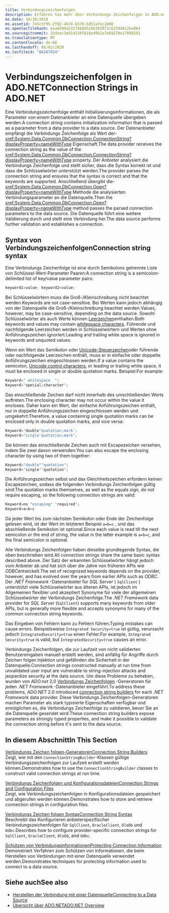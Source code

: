 ```yaml
---
title: Verbindungszeichenfolgen
description: Erfahren Sie mehr über Verbindungs Zeichenfolgen in ADO.net, die Initialisierungs Informationen enthalten, die als Parameter von einem Datenanbieter an eine Datenquelle übergeben werden.
ms.date: 10/10/2018
ms.assetid: 745c5f95-2f02-4674-b378-6d51a7ec2490
ms.openlocfilehash: baa6599a532746895cbb3920f2c623dd4c2be864
ms.sourcegitcommit: 33deec3e814238fb18a49b2a7e89278e27888291
ms.translationtype: MT
ms.contentlocale: de-DE
ms.lasthandoff: 06/02/2020
ms.locfileid: "84287024"
---
```

# <a name="connection-strings-in-adonet"></a><span data-ttu-id="b2e3c-103">Verbindungszeichenfolgen in ADO.NET</span><span class="sxs-lookup"><span data-stu-id="b2e3c-103">Connection Strings in ADO.NET</span></span>

<span data-ttu-id="b2e3c-104">Eine Verbindungszeichenfolge enthält Initialisierungsinformationen, die als Parameter von einem Datenanbieter an eine Datenquelle übergeben werden.</span><span class="sxs-lookup"><span data-stu-id="b2e3c-104">A connection string contains initialization information that is passed as a parameter from a data provider to a data source.</span></span> <span data-ttu-id="b2e3c-105">Der Datenanbieter empfängt die Verbindungs Zeichenfolge als Wert der- <xref:System.Data.Common.DbConnection.ConnectionString?displayProperty=nameWithType> Eigenschaft.</span><span class="sxs-lookup"><span data-stu-id="b2e3c-105">The data provider receives the connection string as the value of the <xref:System.Data.Common.DbConnection.ConnectionString?displayProperty=nameWithType> property.</span></span> <span data-ttu-id="b2e3c-106">Der Anbieter analysiert die Verbindungs Zeichenfolge und stellt sicher, dass die Syntax korrekt ist und dass die Schlüsselwörter unterstützt werden.</span><span class="sxs-lookup"><span data-stu-id="b2e3c-106">The provider parses the connection string and ensures that the syntax is correct and that the keywords are supported.</span></span> <span data-ttu-id="b2e3c-107">Anschließend übergibt die- <xref:System.Data.Common.DbConnection.Open?displayProperty=nameWithType> Methode die analysierten Verbindungsparameter an die Datenquelle.</span><span class="sxs-lookup"><span data-stu-id="b2e3c-107">Then the <xref:System.Data.Common.DbConnection.Open?displayProperty=nameWithType> method passes the parsed connection parameters to the data source.</span></span> <span data-ttu-id="b2e3c-108">Die Datenquelle führt eine weitere Validierung durch und stellt eine Verbindung her.</span><span class="sxs-lookup"><span data-stu-id="b2e3c-108">The data source performs further validation and establishes a connection.</span></span>

## <a name="connection-string-syntax"></a><span data-ttu-id="b2e3c-109">Syntax von Verbindungszeichenfolgen</span><span class="sxs-lookup"><span data-stu-id="b2e3c-109">Connection string syntax</span></span>

<span data-ttu-id="b2e3c-110">Eine Verbindungs Zeichenfolge ist eine durch Semikolons getrennte Liste von Schlüssel-Wert-Parameter Paaren:</span><span class="sxs-lookup"><span data-stu-id="b2e3c-110">A connection string is a semicolon-delimited list of key/value parameter pairs:</span></span>

```csharp
keyword1=value; keyword2=value;
```

<span data-ttu-id="b2e3c-111">Bei Schlüsselwörtern muss die Groß-/Kleinschreibung nicht beachtet werden.</span><span class="sxs-lookup"><span data-stu-id="b2e3c-111">Keywords are not case-sensitive.</span></span> <span data-ttu-id="b2e3c-112">Bei Werten kann jedoch abhängig von der Datenquelle die Groß-/Kleinschreibung beachtet werden.</span><span class="sxs-lookup"><span data-stu-id="b2e3c-112">Values, however, may be case-sensitive, depending on the data source.</span></span> <span data-ttu-id="b2e3c-113">Sowohl Schlüsselwörter als auch Werte können [Leerzeichen](https://en.wikipedia.org/wiki/Whitespace_character#Unicode)enthalten.</span><span class="sxs-lookup"><span data-stu-id="b2e3c-113">Both keywords and values may contain [whitespace characters](https://en.wikipedia.org/wiki/Whitespace_character#Unicode).</span></span> <span data-ttu-id="b2e3c-114">Führende und nachfolgende Leerzeichen werden in Schlüsselwörtern und Werten ohne Anführungszeichen ignoriert.</span><span class="sxs-lookup"><span data-stu-id="b2e3c-114">Leading and trailing white space is ignored in keywords and unquoted values.</span></span>

<span data-ttu-id="b2e3c-115">Wenn ein Wert das Semikolon oder [Unicode-Steuerzeichen](https://en.wikipedia.org/wiki/Unicode_control_characters)oder führende oder nachfolgende Leerzeichen enthält, muss er in einfache oder doppelte Anführungszeichen eingeschlossen werden.</span><span class="sxs-lookup"><span data-stu-id="b2e3c-115">If a value contains the semicolon, [Unicode control characters](https://en.wikipedia.org/wiki/Unicode_control_characters), or leading or trailing white space, it must be enclosed in single or double quotation marks.</span></span> <span data-ttu-id="b2e3c-116">Beispiel:</span><span class="sxs-lookup"><span data-stu-id="b2e3c-116">For example:</span></span>

```csharp
Keyword=" whitespace  ";
Keyword='special;character';
```

<span data-ttu-id="b2e3c-117">Das einschließende Zeichen darf nicht innerhalb des umschließenden Werts auftreten.</span><span class="sxs-lookup"><span data-stu-id="b2e3c-117">The enclosing character may not occur within the value it encloses.</span></span> <span data-ttu-id="b2e3c-118">Daher kann ein Wert, der einfache Anführungszeichen enthält, nur in doppelte Anführungszeichen eingeschlossen werden und umgekehrt:</span><span class="sxs-lookup"><span data-stu-id="b2e3c-118">Therefore, a value containing single quotation marks can be enclosed only in double quotation marks, and vice versa:</span></span>

```csharp
Keyword='double"quotation;mark';
Keyword="single'quotation;mark";
```

<span data-ttu-id="b2e3c-119">Sie können das einschließende Zeichen auch mit Escapezeichen versehen, indem Sie zwei davon verwenden:</span><span class="sxs-lookup"><span data-stu-id="b2e3c-119">You can also escape the enclosing character by using two of them together:</span></span>

```csharp
Keyword="double""quotation";
Keyword='single''quotation';
```

<span data-ttu-id="b2e3c-120">Die Anführungszeichen selbst und das Gleichheitszeichen erfordern keinen Escapezeichen, sodass die folgenden Verbindungs Zeichenfolgen gültig sind:</span><span class="sxs-lookup"><span data-stu-id="b2e3c-120">The quotation marks themselves, as well as the equals sign, do not require escaping, so the following connection strings are valid:</span></span>

```csharp
Keyword=no "escaping" 'required';
Keyword=a=b=c
```

<span data-ttu-id="b2e3c-121">Da jeder Wert bis zum nächsten Semikolon oder Ende der Zeichenfolge gelesen wird, ist der Wert im letzteren Beispiel `a=b=c` , und das abschließende Semikolon ist optional.</span><span class="sxs-lookup"><span data-stu-id="b2e3c-121">Since each value is read till the next semicolon or the end of string, the value in the latter example is `a=b=c`, and the final semicolon is optional.</span></span>

<span data-ttu-id="b2e3c-122">Alle Verbindungs Zeichenfolgen haben dieselbe grundlegende Syntax, die oben beschrieben wird.</span><span class="sxs-lookup"><span data-stu-id="b2e3c-122">All connection strings share the same basic syntax described above.</span></span> <span data-ttu-id="b2e3c-123">Der Satz der erkannten Schlüsselwörter hängt jedoch vom Anbieter ab und hat sich über die Jahre von früheren APIs wie *ODBC*entwickelt.</span><span class="sxs-lookup"><span data-stu-id="b2e3c-123">The set of recognized keywords depends on the provider, however, and has evolved over the years from earlier APIs such as *ODBC*.</span></span> <span data-ttu-id="b2e3c-124">Der *.NET Framework* -Datenanbieter für *SQL Server* ( `SqlClient` ) unterstützt viele Schlüsselwörter aus älteren APIs, ist jedoch im Allgemeinen flexibler und akzeptiert Synonyme für viele der allgemeinen Schlüsselwörter der Verbindungs Zeichenfolge.</span><span class="sxs-lookup"><span data-stu-id="b2e3c-124">The *.NET Framework* data provider for *SQL Server* (`SqlClient`) supports many keywords from older APIs, but is generally more flexible and accepts synonyms for many of the common connection string keywords.</span></span>

<span data-ttu-id="b2e3c-125">Das Eingeben von Fehlern kann zu Fehlern führen.</span><span class="sxs-lookup"><span data-stu-id="b2e3c-125">Typing mistakes can cause errors.</span></span> <span data-ttu-id="b2e3c-126">Beispielsweise `Integrated Security=true` ist gültig, verursacht jedoch `IntegratedSecurity=true` einen Fehler.</span><span class="sxs-lookup"><span data-stu-id="b2e3c-126">For example, `Integrated Security=true` is valid, but `IntegratedSecurity=true` causes an error.</span></span>

<span data-ttu-id="b2e3c-127">Verbindungs Zeichenfolgen, die zur Laufzeit von nicht validierten Benutzereingaben manuell erstellt werden, sind anfällig für Angriffe durch Zeichen folgen Injektion und gefährden die Sicherheit in der Datenquelle.</span><span class="sxs-lookup"><span data-stu-id="b2e3c-127">Connection strings constructed manually at run time from unvalidated user input are vulnerable to string-injection attacks and jeopardize security at the data source.</span></span> <span data-ttu-id="b2e3c-128">Um diese Probleme zu beheben, wurden von *ADO.net* 2,0 [Verbindungs Zeichenfolgen](connection-string-builders.md) -Generatoren für jeden *.NET Framework* -Datenanbieter eingeführt.</span><span class="sxs-lookup"><span data-stu-id="b2e3c-128">To address these problems, *ADO.NET* 2.0 introduced [connection string builders](connection-string-builders.md) for each *.NET Framework* data provider.</span></span> <span data-ttu-id="b2e3c-129">Diese Verbindungs Zeichenfolgen-Generatoren machen Parameter als stark typisierte Eigenschaften verfügbar und ermöglichen es, die Verbindungs Zeichenfolge zu validieren, bevor Sie an die Datenquelle gesendet wird.</span><span class="sxs-lookup"><span data-stu-id="b2e3c-129">These connection string builders expose parameters as strongly typed properties, and make it possible to validate the connection string before it's sent to the data source.</span></span>

## <a name="in-this-section"></a><span data-ttu-id="b2e3c-130">In diesem Abschnitt</span><span class="sxs-lookup"><span data-stu-id="b2e3c-130">In This Section</span></span>

<span data-ttu-id="b2e3c-131">[Verbindungs Zeichen folgen-Generatoren](connection-string-builders.md)</span><span class="sxs-lookup"><span data-stu-id="b2e3c-131">[Connection String Builders](connection-string-builders.md)</span></span>\
<span data-ttu-id="b2e3c-132">Zeigt, wie mit den `ConnectionStringBuilder`-Klassen gültige Verbindungszeichenfolgen zur Laufzeit erstellt werden können.</span><span class="sxs-lookup"><span data-stu-id="b2e3c-132">Demonstrates how to use the `ConnectionStringBuilder` classes to construct valid connection strings at run time.</span></span>

<span data-ttu-id="b2e3c-133">[Verbindungs Zeichenfolgen und Konfigurationsdateien](connection-strings-and-configuration-files.md)</span><span class="sxs-lookup"><span data-stu-id="b2e3c-133">[Connection Strings and Configuration Files](connection-strings-and-configuration-files.md)</span></span>\
<span data-ttu-id="b2e3c-134">Zeigt, wie Verbindungszeichenfolgen in Konfigurationsdateien gespeichert und abgerufen werden können.</span><span class="sxs-lookup"><span data-stu-id="b2e3c-134">Demonstrates how to store and retrieve connection strings in configuration files.</span></span>

<span data-ttu-id="b2e3c-135">[Verbindungs Zeichen folgen Syntax](connection-string-syntax.md)</span><span class="sxs-lookup"><span data-stu-id="b2e3c-135">[Connection String Syntax](connection-string-syntax.md)</span></span>\
<span data-ttu-id="b2e3c-136">Beschreibt das Konfigurieren anbieterspezifischer Verbindungszeichenfolgen für `SqlClient`, `OracleClient`, `OleDb` und `Odbc`.</span><span class="sxs-lookup"><span data-stu-id="b2e3c-136">Describes how to configure provider-specific connection strings for `SqlClient`, `OracleClient`, `OleDb`, and `Odbc`.</span></span>

<span data-ttu-id="b2e3c-137">[Schützen von Verbindungsinformationen](protecting-connection-information.md)</span><span class="sxs-lookup"><span data-stu-id="b2e3c-137">[Protecting Connection Information](protecting-connection-information.md)</span></span>\
<span data-ttu-id="b2e3c-138">Demonstriert Verfahren zum Schützen von Informationen, die beim Herstellen von Verbindungen mit einer Datenquelle verwendet werden.</span><span class="sxs-lookup"><span data-stu-id="b2e3c-138">Demonstrates techniques for protecting information used to connect to a data source.</span></span>

## <a name="see-also"></a><span data-ttu-id="b2e3c-139">Siehe auch</span><span class="sxs-lookup"><span data-stu-id="b2e3c-139">See also</span></span>

- [<span data-ttu-id="b2e3c-140">Herstellen der Verbindung mit einer Datenquelle</span><span class="sxs-lookup"><span data-stu-id="b2e3c-140">Connecting to a Data Source</span></span>](/cpp/data/odbc/connecting-to-a-data-source)
- [<span data-ttu-id="b2e3c-141">Übersicht über ADO.NET</span><span class="sxs-lookup"><span data-stu-id="b2e3c-141">ADO.NET Overview</span></span>](ado-net-overview.md)
